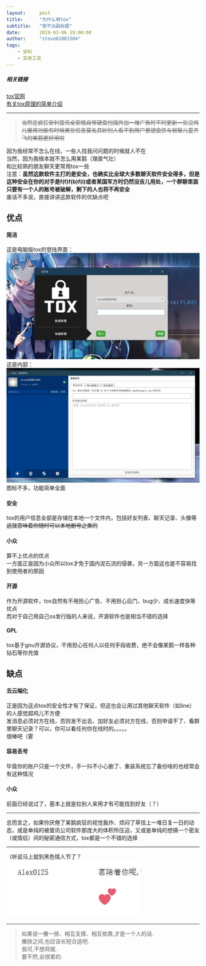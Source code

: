 ```yaml
---
layout:     post
title:      "为什么用tox"
subtitle:   "想不出副标题"
date:       2019-03-06 19:00:00
author:     "steve02081504"
tags:
    - 安利
    - 实用工具
---
```

##### 相关链接  

[tox官网](https://tox.chat/)  
[有关tox原理的简单介绍](https://www.cnblogs.com/yangwen/p/6202038.html)  

______

> ~~当然是疯狂安利蛋讯全家桶自带硬盘扫描外加一堆广告时不时更新一些没鸡儿暖用功能有时候某些信息莫名其妙别人看不到用户里键盘侠与弱智儿童齐飞的某鹅更好用啦~~  

因为我经常不怎么在线，一些人找我问问题的时候就人不在  
当然，因为我根本就不怎么用某鹅（理直气壮）  
和比较熟的朋友聊天更常用tox一些  
注意：**虽然这款软件主打的是安全，也确实比全球大多数聊天软件安全得多，但是这种安全在你的对手是f(f)f(b)f(i)或者某国军方时仍然没吉儿用处，一个群聊里面只要有一个人的账号被破解，剩下的人也将不再安全**  
废话不多说，直接讲讲这款软件的优缺点吧  
## 优点  
#### 简洁
这是电脑版tox的登陆界面：
![登陆界面](/img/in-post/2019/03-06-19/login.jpg)  
这是内部：  
![操作界面](/img/in-post/2019/03-06-19/ui.jpg)  
图标不多，功能简单全面  
#### 安全  
tox的用户信息全部是存储在本地一个文件内，包括好友列表、聊天记录、头像等  
~~这就意味着你随时可以本地删号之类的~~  
#### 小众  
算不上优点的优点  
一方面正是因为小众所以tox才免于国内泥石流的侵袭，另一方面这也是不容易找到使用者的原因  
#### 开源  
作为开源软件，tox自然有不用担心广告、不用担心后门、bug少、成长速度快等优点  
而对于自己用自己os发行版的人来说，开源软件也是相当不错的选择  
#### GPL  
tox基于gnu开源协议，不用担心任何人以任何手段收费，绝不会像某鹅一样各种钻石等你充值  
## 缺点  
#### 去云端化  
正是因为这点tox的安全性才有了保证，但这也会让用过其他聊天软件（如line）的人感觉超鸡儿不方便  
发消息必须对方在线，否则发不出去、加好友必须对方在线，否则申请不了、看群里聊天记录？可以，你可以看任何你在线时的。。。。。  
很棒吧（雾  
#### 容易丢号  
毕竟你的账户只是一个文件，手一抖不小心删了、重装系统忘了备份啥的也经常会有这种情况  
#### 小众
前面已经说过了，基本上就是拉别人来用才有可能找到好友（？）  

______

总而言之，如果你厌倦了某鹅疯狂的视觉轰炸、烦闷了草信上一堆日复一日的动态，或是单纯的被蛋讯公司软件那庞大的体积所压迫，又或是单纯的想搞一个密友（或情侣）间的秘密通信方式，tox都是一个不错的选择  

______

（听说马上就到黑色情人节了？  
![茗最可爱了](/img/in-post/2019/03-06-19/ming.jpg)  

______

> 如果说一撇一捺、相互支撑、相互依靠,才是一个人的话.  
  撇捺之间,也应该长短合适吧.  
  我可,不想将就.  
  要不然,会很累的.  